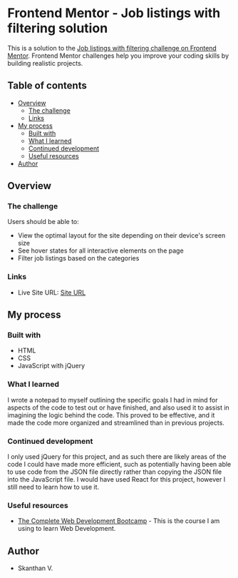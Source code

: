 # Frontend Mentor - Job listings with filtering solution

This is a solution to the [Job listings with filtering challenge on Frontend Mentor](https://www.frontendmentor.io/challenges/job-listings-with-filtering-ivstIPCt). Frontend Mentor challenges help you improve your coding skills by building realistic projects.

## Table of contents

- [Overview](#overview)
  - [The challenge](#the-challenge)
  - [Links](#links)
- [My process](#my-process)
  - [Built with](#built-with)
  - [What I learned](#what-i-learned)
  - [Continued development](#continued-development)
  - [Useful resources](#useful-resources)
- [Author](#author)

## Overview

### The challenge

Users should be able to:

- View the optimal layout for the site depending on their device's screen size
- See hover states for all interactive elements on the page
- Filter job listings based on the categories


### Links

- Live Site URL: [Site URL](https://your-live-site-url.com)

## My process

### Built with

- HTML
- CSS
- JavaScript with jQuery

### What I learned

I wrote a notepad to myself outlining the specific goals I had in mind for aspects of the code to test out or have finished, and also used it to assist in imagining the logic behind the code. This proved to be effective, and it made the code more organized and streamlined than in previous projects.

### Continued development

I only used jQuery for this project, and as such there are likely areas of the code I could have made more efficient, such as potentially having been able to use code from the JSON file directly rather than copying the JSON file into the JavaScript file. I would have used React for this project, however I still need to learn how to use it.

### Useful resources

- [The Complete Web Development Bootcamp](https://www.udemy.com/course/the-complete-web-development-bootcamp/) - This is the course I am using to learn Web Development.

## Author

- Skanthan V.
